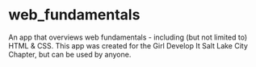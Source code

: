 web_fundamentals
================

An app that overviews web fundamentals - including (but not limited to) HTML &amp; CSS. This app was created for the Girl Develop It Salt Lake City Chapter, but can be used by anyone.
